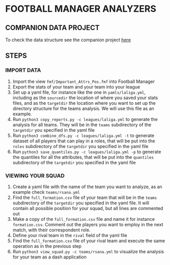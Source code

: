 # FOOTBALL MANAGER ANALYZERS

## COMPANION DATA PROJECT   
To check the data structure see the companion project [here](https://github.com/diegoami/DA_fm_data)

## STEPS

### IMPORT DATA

1. Import the view `fmf/Important_Attrs_Pos.fmf` into Football Manager
2. Export the stats of your team and your team into your league
3. Set up a yaml file, for instance like the one in `yamls/laliga.yml`, including as the `sourcedir` the location of where you saved your stats files, and as the `targetdir` the location where you want to set up the directory structure for the teams analysis. We will use this file as an example.
4. Run `python3 copy_reports.py -c leagues/laliga.yml` to generate the analysis for all teams. They will be in the `teams` subdirectory of the `targetdir` you specified in the yaml file
5. Run `python3 combine_dfs.py -c leagues/laliga.yml -t` to generate dataset of all players that can play in a roles, that will be put into the `roles` subdirectory of the `targetdir` you specified in the yaml file
6. Run `python3 save_quantiles.py -c leagues/laliga.yml -p` to generate the quantiles for all the attributes, that will be put into the `quantiles` subdirectory of the `targetdir` you specified in the yaml file

### VIEWING YOUR SQUAD

1. Create a yaml file with the name of the team you want to analyze, as an example check `teams/rsana.yml`
2. Find the `full_formation.csv` file of your team that will be in the `teams` subdirectory of the `targetdir` you specified in the yaml file. It will contain all possible position for your squad, but all lines are commented out
3. Make a copy of the `full_formation.csv` file and name it for instance `formation.csv`. Comment out the players you want to employ in the next match, with their correspondent role.
4. Define your rival team in the `rival` field of the yaml file
5. Find the `full_formation.csv` file of your rival team and execute the same operation as in the previous step
6. Run `python3 view_squad.py -c teams/rsana.yml` to visualize the analysis for your team as a dash application